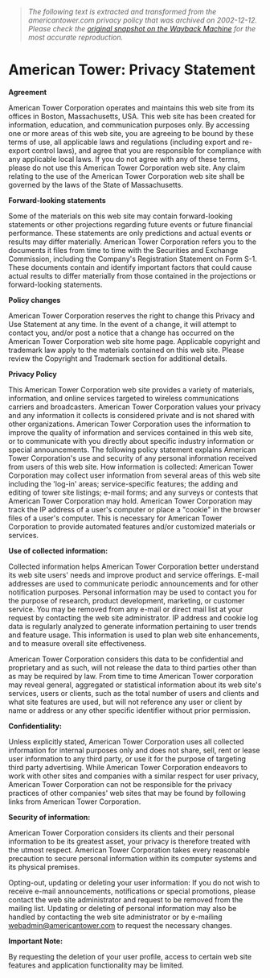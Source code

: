 > *The following text is extracted and transformed from the americantower.com privacy policy that was archived on 2002-12-12. Please check the [original snapshot on the Wayback Machine](https://web.archive.org/web/20021212010902id_/http%3A//www.americantower.com/mainweb/privacy.asp) for the most accurate reproduction.*

# American Tower: Privacy Statement

**Agreement**

American Tower Corporation operates and maintains this web site from its offices in Boston, Massachusetts, USA. This web site has been created for information, education, and communication purposes only. By accessing one or more areas of this web site, you are agreeing to be bound by these terms of use, all applicable laws and regulations (including export and re-export control laws), and agree that you are responsible for compliance with any applicable local laws. If you do not agree with any of these terms, please do not use this American Tower Corporation web site. Any claim relating to the use of the American Tower Corporation web site shall be governed by the laws of the State of Massachusetts.

**Forward-looking statements**

Some of the materials on this web site may contain forward-looking statements or other projections regarding future events or future financial performance. These statements are only predictions and actual events or results may differ materially. American Tower Corporation refers you to the documents it files from time to time with the Securities and Exchange Commission, including the Company's Registration Statement on Form S-1. These documents contain and identify important factors that could cause actual results to differ materially from those contained in the projections or forward-looking statements.

**Policy changes**

American Tower Corporation reserves the right to change this Privacy and Use Statement at any time. In the event of a change, it will attempt to contact you, and/or post a notice that a change has occurred on the American Tower Corporation web site home page. Applicable copyright and trademark law apply to the materials contained on this web site. Please review the Copyright and Trademark section for additional details.

**Privacy Policy**

This American Tower Corporation web site provides a variety of materials, information, and online services targeted to wireless communications carriers and broadcasters. American Tower Corporation values your privacy and any information it collects is considered private and is not shared with other organizations. American Tower Corporation uses the information to improve the quality of information and services contained in this web site, or to communicate with you directly about specific industry information or special announcements. The following policy statement explains American Tower Corporation's use and security of any personal information received from users of this web site. How information is collected: American Tower Corporation may collect user information from several areas of this web site including the 'log-in' areas; service-specific features; the adding and editing of tower site listings; e-mail forms; and any surveys or contests that American Tower Corporation may hold. American Tower Corporation may track the IP address of a user's computer or place a "cookie" in the browser files of a user's computer. This is necessary for American Tower Corporation to provide automated features and/or customized materials or services.

**Use of collected information:**

Collected information helps American Tower Corporation better understand its web site users' needs and improve product and service offerings. E-mail addresses are used to communicate periodic announcements and for other notification purposes. Personal information may be used to contact you for the purpose of research, product development, marketing, or customer service. You may be removed from any e-mail or direct mail list at your request by contacting the web site administrator. IP address and cookie log data is regularly analyzed to generate information pertaining to user trends and feature usage. This information is used to plan web site enhancements, and to measure overall site effectiveness.

American Tower Corporation considers this data to be confidential and proprietary and as such, will not release the data to third parties other than as may be required by law. From time to time American Tower corporation may reveal general, aggregated or statistical information about its web site's services, users or clients, such as the total number of users and clients and what site features are used, but will not reference any user or client by name or address or any other specific identifier without prior permission.

**Confidentiality:**

Unless explicitly stated, American Tower Corporation uses all collected information for internal purposes only and does not share, sell, rent or lease user information to any third party, or use it for the purpose of targeting third party advertising. While American Tower Corporation endeavors to work with other sites and companies with a similar respect for user privacy, American Tower Corporation can not be responsible for the privacy practices of other companies' web sites that may be found by following links from American Tower Corporation.

**Security of information:**

American Tower Corporation considers its clients and their personal information to be its greatest asset, your privacy is therefore treated with the utmost respect. American Tower Corporation takes every reasonable precaution to secure personal information within its computer systems and its physical premises.

Opting-out, updating or deleting your user information: If you do not wish to receive e-mail announcements, notifications or special promotions, please contact the web site administrator and request to be removed from the mailing list. Updating or deleting of personal information may also be handled by contacting the web site administrator or by e-mailing webadmin@americantower.com to request the necessary changes. 

**Important Note:**

By requesting the deletion of your user profile, access to certain web site features and application functionality may be limited. 
